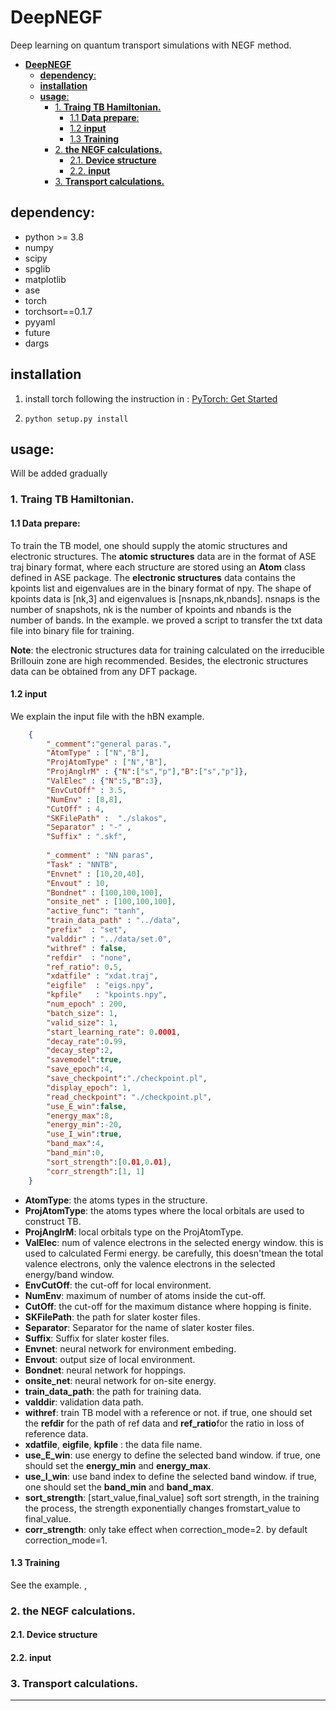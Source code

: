 # **DeepNEGF**
Deep learning on quantum transport simulations with NEGF method.

- [**DeepNEGF**](#deepnegf)
  - [**dependency**:](#dependency)
  - [**installation**](#installation)
  - [**usage**:](#usage)
    - [1. **Traing TB Hamiltonian.**](#1-traing-tb-hamiltonian)
      - [1.1 **Data prepare**:](#11-data-prepare)
      - [1.2 **input**](#12-input)
      - [1.3 **Training**](#13-training)
    - [2. **the NEGF calculations.**](#2-the-negf-calculations)
      - [2.1. **Device structure**](#21-device-structure)
      - [2.2. **input**](#22-input)
    - [3. **Transport calculations.**](#3-transport-calculations)


## **dependency**:
- python >= 3.8
- numpy
- scipy
- spglib
- matplotlib
- ase
- torch
- torchsort==0.1.7
- pyyaml
- future
- dargs

## **installation**
1. install torch following the instruction in : [PyTorch: Get Started](https://pytorch.org/get-started/locally)


2.  ```python setup.py install```


## **usage**:
Will be added gradually

### 1. **Traing TB Hamiltonian.**

#### 1.1 **Data prepare**:
        
To train the TB model, one should supply the atomic structures and electronic structures.  The **atomic structures** data are in the format of ASE traj binary format, where each structure are stored using an **Atom** class defined  in ASE package. The **electronic structures** data contains the kpoints list and eigenvalues are in the binary format of npy. The shape of kpoints data is [nk,3] and eigenvalues is [nsnaps,nk,nbands]. nsnaps is the number of snapshots, nk is the number of kpoints and nbands is the number of bands. In the  example. we proved a script to transfer the txt data file into binary file for training.

 **Note**: the electronic structures data for training calculated on the irreducible Brillouin zone are high recommended. Besides, the electronic structures data can be obtained from any DFT package.
    
#### 1.2 **input**

We explain the input file with the hBN example.

```json
    {
        "_comment":"general paras.",
        "AtomType" : ["N","B"],
        "ProjAtomType" : ["N","B"],
        "ProjAnglrM" : {"N":["s","p"],"B":["s","p"]},
        "ValElec" : {"N":5,"B":3},
        "EnvCutOff" : 3.5,
        "NumEnv" : [8,8],
        "CutOff" : 4,
        "SKFilePath" :	"./slakos",
        "Separator" : "-" ,
        "Suffix" : ".skf",
    
        "_comment" : "NN paras",
        "Task" : "NNTB",
        "Envnet" : [10,20,40],
        "Envout" : 10,
        "Bondnet" : [100,100,100],
        "onsite_net" : [100,100,100],
        "active_func": "tanh",
        "train_data_path" : "../data",
        "prefix"  : "set",
        "valddir" : "../data/set.0",
        "withref" : false,
        "refdir"  : "none",
        "ref_ratio": 0.5,
        "xdatfile" : "xdat.traj",
        "eigfile"  : "eigs.npy",
        "kpfile"   : "kpoints.npy",
        "num_epoch" : 200,
        "batch_size": 1,
        "valid_size": 1,
        "start_learning_rate": 0.0001,
        "decay_rate":0.99,
        "decay_step":2,
        "savemodel":true,
        "save_epoch":4,
        "save_checkpoint":"./checkpoint.pl",
        "display_epoch": 1,
        "read_checkpoint": "./checkpoint.pl",
    	"use_E_win":false,
    	"energy_max":8,
    	"energy_min":-20,
    	"use_I_win":true,
    	"band_max":4,
    	"band_min":0,
        "sort_strength":[0.01,0.01],
        "corr_strength":[1, 1]
    }

 ```
- **AtomType**: the atoms types in the structure.
- **ProjAtomType**: the atoms types where the local orbitals are used to construct TB.
- **ProjAnglrM**: local orbitals type on the ProjAtomType.
- **ValElec**: num of valence electrons in the selected energy window. this is used to calculated Fermi energy. be carefully, this doesn'tmean the total valence electrons, only the valence electrons in the selected energy/band window.
- **EnvCutOff**: the cut-off for local environment.
- **NumEnv**: maximum of number of atoms inside the cut-off. 
- **CutOff**: the cut-off for the maximum distance where hopping is finite.
- **SKFilePath**: the path for slater koster files.
- **Separator**: Separator for the name of slater koster files.
- **Suffix**:  Suffix for slater koster files.
- **Envnet**: neural network for environment embeding.
- **Envout**: output size of local environment.
- **Bondnet**: neural network for hoppings.
- **onsite_net**: neural network for on-site energy.
- **train_data_path**: the path for training data.
- **valddir**: validation data path.
- **withref**: train TB model with a reference or not. if true, one should set the **refdir** for the path of ref data and **ref_ratio**for the ratio in loss of reference data.
- **xdatfile**, **eigfile**, **kpfile** : the data file name.
- **use_E_win**: use energy to define the selected band window. if true, one should set the **energy_min** and **energy_max**.
- **use_I_win**: use band index to define the selected band window. if true, one should set the **band_min** and **band_max**.
- **sort_strength**: [start_value,final_value] soft sort strength, in the training the process, the strength exponentially changes fromstart_value to final_value.
- **corr_strength**: only take effect when correction_mode=2.  by default correction_mode=1.


#### 1.3 **Training**
See the example.
,




### 2. **the NEGF calculations.**

#### 2.1. **Device structure**

#### 2.2. **input**

### 3. **Transport calculations.**

---

